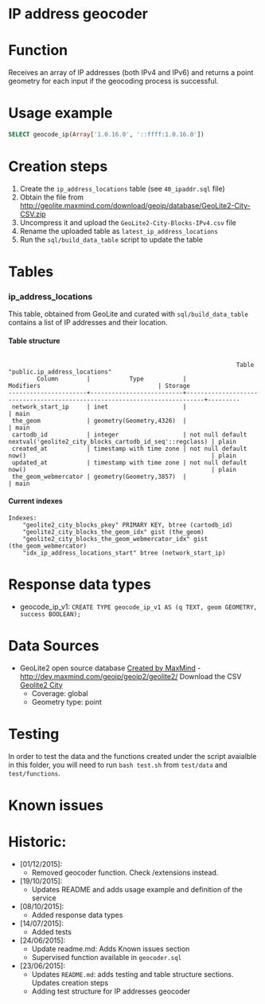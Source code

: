 IP address geocoder
===============

# Function

Receives an array of IP addresses (both IPv4 and IPv6) and returns a point geometry for each input if the geocoding process is successful.

# Usage example
```sql
SELECT geocode_ip(Array['1.0.16.0', '::ffff:1.0.16.0'])
```

# Creation steps
1. Create the `ip_address_locations` table (see `40_ipaddr.sql` file)
2. Obtain the file from http://geolite.maxmind.com/download/geoip/database/GeoLite2-City-CSV.zip
3. Uncompress it and upload the `GeoLite2-City-Blocks-IPv4.csv` file
4. Rename the uploaded table as `latest_ip_address_locations`
5. Run the `sql/build_data_table` script to update the table

# Tables

### ip_address_locations
This table, obtained from GeoLite and curated with `sql/build_data_table` contains a list of IP addresses and their location.

#### Table structure

````

                                                                Table "public.ip_address_locations"
        Column        |           Type           |                                 Modifiers                                 | Storage
----------------------+--------------------------+---------------------------------------------------------------------------+---------
 network_start_ip     | inet                     |                                                                           | main    
 the_geom             | geometry(Geometry,4326)  |                                                                           | main    
 cartodb_id           | integer                  | not null default nextval('geolite2_city_blocks_cartodb_id_seq'::regclass) | plain   
 created_at           | timestamp with time zone | not null default now()                                                    | plain  
 updated_at           | timestamp with time zone | not null default now()                                                    | plain   
 the_geom_webmercator | geometry(Geometry,3857)  |                                                                           | main   
````

#### Current indexes

````
Indexes:
    "geolite2_city_blocks_pkey" PRIMARY KEY, btree (cartodb_id)
    "geolite2_city_blocks_the_geom_idx" gist (the_geom)
    "geolite2_city_blocks_the_geom_webmercator_idx" gist (the_geom_webmercator)
    "idx_ip_address_locations_start" btree (network_start_ip)
````

# Response data types
* geocode_ip_v1:
  `CREATE TYPE geocode_ip_v1 AS (q TEXT, geom GEOMETRY, success BOOLEAN);`

# Data Sources

* GeoLite2 open source database [Created by MaxMind](http://www.maxmind.com) -
http://dev.maxmind.com/geoip/geoip2/geolite2/
    Download the CSV [Geolite2 City](http://geolite.maxmind.com/download/geoip/database/GeoLite2-City-CSV.zip)
    - Coverage: global
    - Geometry type: point

# Testing
In order to test the data and the functions created under the script avaialble in this folder, you will need to run `bash test.sh` from `test/data` and `test/functions`.

# Known issues

# Historic:
* [01/12/2015]:
  * Removed geocoder function. Check /extensions instead.
* [19/10/2015]:
  * Updates README and adds usage example and definition of the service
* [08/10/2015]:
  * Added response data types
* [14/07/2015]:
  * Added tests
* [24/06/2015]:
  * Update readme.md: Adds Known issues section
  * Supervised function available in `geocoder.sql`
* [23/06/2015]:
  * Updates `README.md`: adds testing and table structure sections. Updates creation steps
  * Adding test structure for IP addresses geocoder
